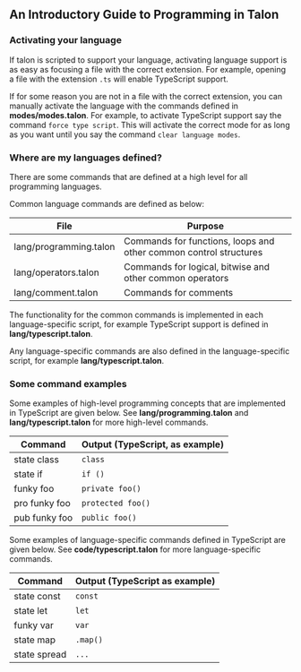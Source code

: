 ## An Introductory Guide to Programming in Talon

### Activating your language

If talon is scripted to support your language, activating language support is as easy as focusing a file with the correct extension. For example, opening a file with the extension `.ts` will enable TypeScript support.

If for some reason you are not in a file with the correct extension, you can manually activate the language with the commands defined in **modes/modes.talon**. For example, to activate TypeScript support say the command `force type script`. This will activate the correct mode for as long as you want until you say the command `clear language modes`.

### Where are my languages defined?
There are some commands that are defined at a high level for all programming languages. 

Common language commands are defined as below: 

|File|Purpose|
|---|---|
|lang/programming.talon|Commands for functions, loops and other common control structures |
|lang/operators.talon|Commands for logical, bitwise and other common operators|
|lang/comment.talon|Commands for comments|


The functionality for the common commands is implemented in each language-specific script, for example TypeScript support is defined in **lang/typescript.talon**.

Any language-specific commands are also defined in the language-specific script, for example **lang/typescript.talon**.

### Some command examples

Some examples of high-level programming concepts that are implemented in TypeScript are given below. See **lang/programming.talon** and **lang/typescript.talon** for more high-level commands.

|Command|Output (TypeScript, as example)|
|---|---|
|state class|`class `|
|state if|`if ()`|
|funky foo|`private foo()`|
|pro funky foo|`protected foo()`|
|pub funky foo|`public foo()`|

Some examples of language-specific commands defined in TypeScript are given below. See **code/typescript.talon** for more language-specific commands. 

|Command|Output (TypeScript as example)|
|---|---|
|state const|`const `|
|state let|`let `|
|funky var|`var `|
|state map|`.map()`|
|state spread|`...`|
